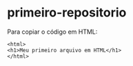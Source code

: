 # primeiro-repositorio

Para copiar o código em HTML:
```
<html>
<h1>Meu primeiro arquivo em HTML</h1>
</html>
```
